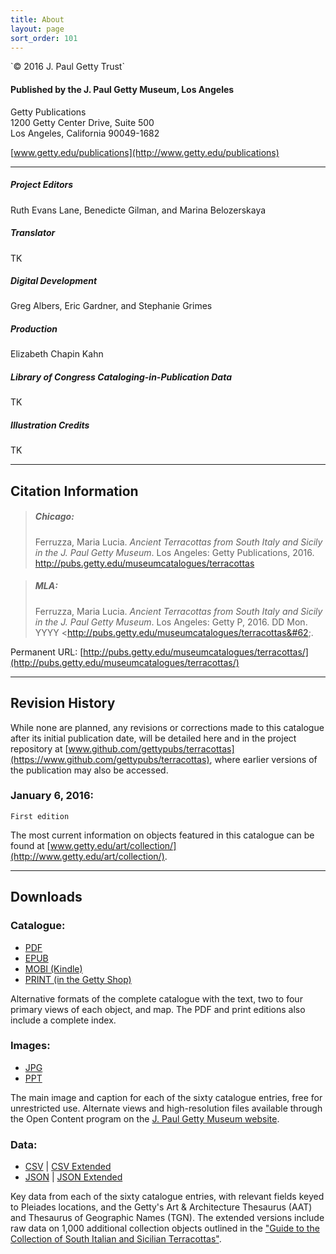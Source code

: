```yaml
---
title: About
layout: page
sort_order: 101
---
```

<div class="about">
`© 2016 J. Paul Getty Trust`

#### Published by the J. Paul Getty Museum, Los Angeles

Getty Publications  
1200 Getty Center Drive, Suite 500  
Los Angeles, California 90049-1682  

[www.getty.edu/publications](http://www.getty.edu/publications)

---

##### Project Editors
Ruth Evans Lane, Benedicte Gilman, and Marina Belozerskaya

##### Translator
TK

##### Digital Development
Greg Albers, Eric Gardner, and Stephanie Grimes

##### Production
Elizabeth Chapin Kahn

##### Library of Congress Cataloging-in-Publication Data
TK

##### Illustration Credits
TK

---

## Citation Information

> ##### Chicago:
> Ferruzza, Maria Lucia. *Ancient Terracottas from South Italy and Sicily in the J. Paul Getty Museum*. Los Angeles: Getty Publications, 2016. http://pubs.getty.edu/museumcatalogues/terracottas

> ##### MLA:
> Ferruzza, Maria Lucia. *Ancient Terracottas from South Italy and Sicily
  in the J. Paul Getty Museum*. Los Angeles: Getty P, 2016. <span class="cite-current-date">DD Mon. YYYY</span> &#60;http://pubs.getty.edu/museumcatalogues/terracottas&#62;.

Permanent URL: [http://pubs.getty.edu/museumcatalogues/terracottas/](http://pubs.getty.edu/museumcatalogues/terracottas/)

---

## Revision History

While none are planned, any revisions or corrections made to this catalogue after its initial publication date, will be detailed here and in the project repository at [www.github.com/gettypubs/terracottas](https://www.github.com/gettypubs/terracottas), where earlier versions of the publication may also be accessed.

### January 6, 2016:

`First edition`

The most current information on objects featured in this catalogue can be found at [www.getty.edu/art/collection/](http://www.getty.edu/art/collection/).

---

## Downloads

### Catalogue:

- [PDF](assets/downloads/AncientTerracottas_Ferruzza.pdf)
- [EPUB](assets/downloads/AncientTerracottas_Ferruzza.epub)
- [MOBI (Kindle)](assets/downloads/AncientTerracottas_Ferruzza.mobi)
- [PRINT (in the Getty Shop)](http://shop.getty.edu/products/ancient-terracottas-from-south-italy-and-sicily-in-the-j-paul-getty-museum-978-1606061237)

Alternative formats of the complete catalogue with the text, two to four primary views of each object, and map. The PDF and print editions also include a complete index.

### Images:

- [JPG](assets/downloads/AncientTerracottas_Ferruzza_Images.zip)
- [PPT](assets/downloads/AncientTerracottas_Ferruzza_Images.ppt)

The main image and caption for each of the sixty catalogue entries, free for unrestricted use. Alternate views and high-resolution files available through the Open Content program on the [J. Paul Getty Museum website](http://www.getty.edu/art/collection/).

### Data:

- [CSV](assets/downloads/AncientTerracottas_Ferruzza_Data.csv) \| [CSV Extended](assets/downloads/AncientTerracottas_Ferruzza_Data_Extended.csv)
- [JSON](assets/downloads/AncientTerracottas_Ferruzza_Data.json) \| [JSON Extended](assets/downloads/AncientTerracottas_Ferruzza_Data_Extended.json)

Key data from each of the sixty catalogue entries, with relevant fields keyed to Pleiades locations, and the Getty's Art & Architecture Thesaurus (AAT) and Thesaurus of Geographic Names (TGN). The extended versions include raw data on 1,000 additional collection objects outlined in the ["Guide to the Collection of South Italian and Sicilian Terracottas"](frontmatter/guide/).

</div>
